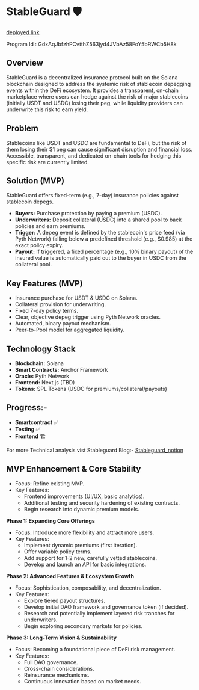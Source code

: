 # StableGuard 🛡️

[deployed link](https://explorer.solana.com/tx/3Ct5k9sAfbYedqHKzzYMCG7ywQ5NowXBYWYoE4cGxnaz7qT2XZb3PJVypW36YHHkipvu3jWxhUfLY9YnQZ3cNxK5?cluster=devnet)

Program Id : GdxAqJbfzhPCvtthZ563jyd4JVbAz58FoY5bRWCb5H8k

## Overview

StableGuard is a decentralized insurance protocol built on the Solana blockchain designed to address the systemic risk of stablecoin depegging events within the DeFi ecosystem. It provides a transparent, on-chain marketplace where users can hedge against the risk of major stablecoins (initially USDT and USDC) losing their peg, while liquidity providers can underwrite this risk to earn yield.

## Problem

Stablecoins like USDT and USDC are fundamental to DeFi, but the risk of them losing their $1 peg can cause significant disruption and financial loss. Accessible, transparent, and dedicated on-chain tools for hedging this specific risk are currently limited.

## Solution (MVP)

StableGuard offers fixed-term (e.g., 7-day) insurance policies against stablecoin depegs.

* **Buyers:** Purchase protection by paying a premium (USDC).
* **Underwriters:** Deposit collateral (USDC) into a shared pool to back policies and earn premiums.
* **Trigger:** A depeg event is defined by the stablecoin's price feed (via Pyth Network) falling below a predefined threshold (e.g., $0.985) at the exact policy expiry.
* **Payout:** If triggered, a fixed percentage (e.g., 10% binary payout) of the insured value is automatically paid out to the buyer in USDC from the collateral pool.

## Key Features (MVP)

* Insurance purchase for USDT & USDC on Solana.
* Collateral provision  for underwriting.
* Fixed 7-day policy terms.
* Clear, objective depeg trigger using Pyth Network oracles.
* Automated, binary payout mechanism.
* Peer-to-Pool model for aggregated liquidity.

## Technology Stack

* **Blockchain:** Solana
* **Smart Contracts:** Anchor Framework
* **Oracle:** Pyth Network
* **Frontend:** Next.js (TBD)
* **Tokens:** SPL Tokens (USDC for premiums/collateral/payouts)

## Progress:-
* **Smartcontract** ✅
* **Testing** ✅
* **Frontend** 🏗️

For more Technical analysis vist Stableguard Blog:-
[Stableguard_notion](https://www.notion.so/StableGuard-1f1af37c754a8065a53bf578a5624459)

## MVP Enhancement & Core Stability 
* Focus: Refine existing MVP.
* Key Features:
    * Frontend improvements (UI/UX, basic analytics).
    * Additional testing and security hardening of existing contracts.
    * Begin research into dynamic premium models.

**Phase 1: Expanding Core Offerings**
* Focus: Introduce more flexibility and attract more users.
* Key Features:
    * Implement dynamic premiums (first iteration).
    * Offer variable policy terms.
    * Add support for 1-2 new, carefully vetted stablecoins.
    * Develop and launch an API for basic integrations.

**Phase 2: Advanced Features & Ecosystem Growth**
* Focus: Sophistication, composability, and decentralization.
* Key Features:
    * Explore tiered payout structures.
    * Develop initial DAO framework and governance token (if decided).
    * Research and potentially implement layered risk tranches for underwriters.
    * Begin exploring secondary markets for policies.

**Phase 3: Long-Term Vision & Sustainability**
* Focus: Becoming a foundational piece of DeFi risk management.
* Key Features:
    * Full DAO governance.
    * Cross-chain considerations.
    * Reinsurance mechanisms.
    * Continuous innovation based on market needs.
